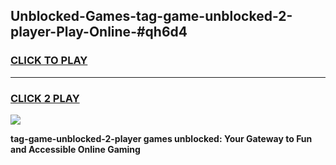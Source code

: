 
## Unblocked-Games-tag-game-unblocked-2-player-Play-Online-#qh6d4
<h3>
<a href="https://premium.freeplayer.one?title=tag-game-unblocked-2-player&ref=27F">CLICK TO PLAY</a></h3>
<hr>

<h3>
<a href="https://premium.freeplayer.one?title=tag-game-unblocked-2-player&ref=27F">CLICK 2 PLAY</a>
  
</h3>

<a href="https://premium.freeplayer.one?title=tag-game-unblocked-2-player&ref=27F"><img src="https://clearcache.store/games.png"></a>


**tag-game-unblocked-2-player games unblocked: Your Gateway to Fun and Accessible Online Gaming**
